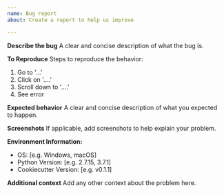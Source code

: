 ```yaml
---
name: Bug report
about: Create a report to help us improve

---
```


**Describe the bug**
A clear and concise description of what the bug is.

**To Reproduce**
Steps to reproduce the behavior:
1. Go to '...'
2. Click on '....'
3. Scroll down to '....'
4. See error

**Expected behavior**
A clear and concise description of what you expected to happen.

**Screenshots**
If applicable, add screenshots to help explain your problem.

**Environment Information:**
 - OS: [e.g. Windows, macOS]
 - Python Version: [e.g. 2.7.15, 3.7.1]
 - Cookiecutter Version: [e.g. v0.1.1]

**Additional context**
Add any other context about the problem here.
